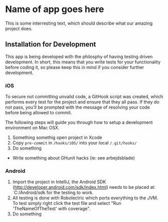 # Name of app goes here #
This is some interresting text, which should describe what our amazing project does.

## Installation for Development ##
This app is being developed with the philosphy of having testing driven development. In short, this means that you write tests for your functionality before coding it, so please keep this in mind if you consider further development.
### iOS ###
To secure not committing unvalid code, a GitHook script was created, which performs every test for the project and ensure that they all pass. If they do not pass, you'll be prompted with the message of resolving your code before being allowed to commit.

The following steps will guide you through how to setup a development environment on Mac OSX.

1.	Something somethig open project in Xcode
2.	Copy `pre-commit` in `/hooks/iOS/` into your local `/.git/hooks/`
3. 	Do something

* Write something about GHunit hacks (ie: see arbejdsblade)

### Android ###
1. Import the project in IntelliJ, the Android SDK (http://developer.android.com/sdk/index.html) needs to be placed at: `C:/Android/sdk for the testing to work.
2. All testing is done with Robolectric which ports everything to the JVM. To test simply right click the test file and select "Run 'TheNameOfTheTest' with coverage".
3. Do something